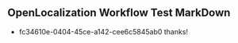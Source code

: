 ## OpenLocalization Workflow Test MarkDown
* fc34610e-0404-45ce-a142-cee6c5845ab0 thanks!

<!--HONumber=Sep16_HO1-->


